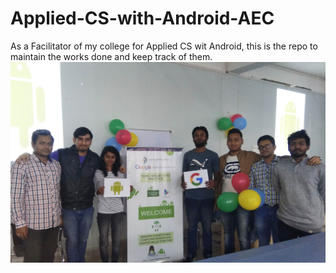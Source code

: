 # Applied-CS-with-Android-AEC
As a Facilitator of my college for Applied CS wit Android, this is the repo to maintain the works done and keep track of them.
<img src="https://github.com/SKKSaikia/Applied-CS-with-Android-AEC/blob/master/photo/google.jpg">
